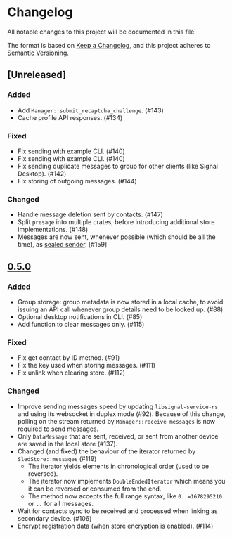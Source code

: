 # Changelog

All notable changes to this project will be documented in this file.

The format is based on [Keep a Changelog](https://keepachangelog.com/en/1.0.0/),
and this project adheres to [Semantic Versioning](https://semver.org/spec/v2.0.0.html).

## [Unreleased]

### Added

- Add `Manager::submit_recaptcha_challenge`. (#143)
- Cache profile API responses. (#134)

### Fixed

- Fix sending with example CLI. (#140)
- Fix sending with example CLI. (#140)
- Fix sending duplicate messages to group for other clients (like Signal Desktop). (#142)
- Fix storing of outgoing messages. (#144)

### Changed

- Handle message deletion sent by contacts. (#147)
- Split `presage` into multiple crates, before introducing additional store implementations. (#148)
- Messages are now sent, whenever possible (which should be all the time), as [sealed sender](https://signal.org/blog/sealed-sender/). [#159] 

## [0.5.0]

### Added

- Group storage: group metadata is now stored in a local cache, to avoid issuing an API call whenever 
  group details need to be looked up. (#88)
- Optional desktop notifications in CLI. (#85)
- Add function to clear messages only. (#115)

### Fixed

- Fix get contact by ID method. (#91)
- Fix the key used when storing messages. (#111)
- Fix unlink when clearing store. (#112)

### Changed

- Improve sending messages speed by updating `libsignal-service-rs` and using its websocket in duplex mode (#92). Because of this change, polling on the stream returned by `Manager::receive_messages` is now required to send messages.
- Only `DataMessage` that are sent, received, or sent from another device are saved in the local store (#137).
- Changed (and fixed) the behaviour of the iterator returned by `SledStore::messages` (#119)
  * The iterator yields elements in chronological order (used to be reversed).
  * The iterator now implements `DoubleEndedIterator` which means you it can be reversed or consumed from the end.
  * The method now accepts the full range syntax, like `0..=1678295210` or `..` for all messages.
- Wait for contacts sync to be received and processed when linking as secondary device. (#106)
- Encrypt registration data (when store encryption is enabled). (#114)

[0.5.0]: https://github.com/whisperfish/presage/compare/0.4.0...0.5.0
